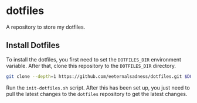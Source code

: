 # dotfiles

A repository to store my dotfiles.

## Install Dotfiles

To install the dotfiles, you first need to set the `DOTFILES_DIR` environment variable. After that, clone this repository to the `DOTFILES_DIR` directory.

```bash
git clone --depth=1 https://github.com/eeternalsadness/dotfiles.git $DOTFILES_DIR
```

Run the `init-dotfiles.sh` script. After this has been set up, you just need to pull the latest changes to the `dotfiles` repository to get the latest changes.
